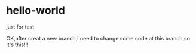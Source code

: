 # hello-world
just for test

OK,after creat a new branch,I need to change some code at this branch,so it's this!!!
